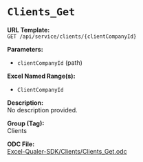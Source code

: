 # `Clients_Get`

**URL Template:**  
`GET /api/service/clients/{clientCompanyId}`

**Parameters:**  
- `clientCompanyId` (path)

**Excel Named Range(s):**  
- `ClientCompanyId`

**Description:**  
No description provided.

**Group (Tag):**  
Clients

**ODC File:**  
[Excel-Qualer-SDK/Clients/Clients_Get.odc](https://github.com/Johnson-Gage-Inspection-Inc/qualer-sdk-odc/blob/main/Excel-Qualer-SDK/Clients/Clients_Get.odc)
